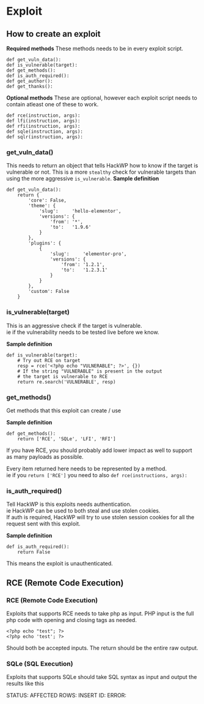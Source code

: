 # Exploit
## How to create an exploit

**Required methods**
These methods needs to be in every exploit script.
```
def get_vuln_data():
def is_vulnerable(target):
def get_methods():
def is_auth_required():
def get_author():
def get_thanks():
```

**Optional methods**
These are optional, however each exploit script needs to contain atleast one of these to work.
```
def rce(instruction, args):
def lfi(instruction, args):
def rfi(instruction, args):
def sqle(instruction, args):
def sqlr(instruction, args):
```

### get_vuln_data()
This needs to return an object that tells HackWP how to know if the target is vulnerable or not. This is a more `stealthy` check for vulnerable targets than using the more aggressive `is_vulnerable`.
**Sample definition**
```
def get_vuln_data():
    return {
        'core': False,
        'theme': {
            'slug':     'hello-elementor',
            'versions': {
                'from': '*',
                'to':   '1.9.6'
            }
        },
        'plugins': {
            {
                'slug':     'elementor-pro',
                'versions': {
                    'from': '1.2.1',
                    'to':   '1.2.3.1'
                }
            }
        },
        'custom': False
    }
```

### is_vulnerable(target)
This is an aggressive check if the target is vulnerable.<br />
ie if the vulnerability needs to be tested live before we know.

**Sample definition**
```
def is_vulnerable(target):
    # Try out RCE on target
    resp = rce('<?php echo "VULNERABLE"; ?>', {})
    # If the string "VULNERABLE" is present in the output
    # the target is vulnerable to RCE
    return re.search('VULNERABLE', resp)
```

### get_methods()
Get methods that this exploit can create / use

**Sample definition**
```
def get_methods():
    return ['RCE', 'SQLe', 'LFI', 'RFI']
```
If you have RCE, you should probably add lower impact as well to support as many payloads as possible.<br />

Every item returned here needs to be represented by a method.<br />
ie if you `return ['RCE']` you need to also `def rce(instructions, args):`

### is_auth_required()
Tell HackWP is this exploits needs authentication.<br />
ie HackWP can be used to both steal and use stolen cookies.<br />
If auth is required, HackWP will try to use stolen session cookies for all the request sent with this exploit.

**Sample definition**
```
def is_auth_required():
    return False
```
This means the exploit is unauthenticated.


## RCE (Remote Code Execution)





### RCE (Remote Code Execution)
Exploits that supports RCE needs to take php as input.
PHP input is the full php code with opening and closing tags as needed.

```
<?php echo "test"; ?>
<?php echo 'test'; ?>
```

Should both be accepted inputs.
The return should be the entire raw output.

### SQLe (SQL Execution)
Exploits that supports SQLe should take SQL syntax as input and output the results like this

STATUS: <bool>
AFFECTED ROWS: <int>
INSERT ID: <int>
ERROR: <string>
